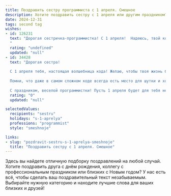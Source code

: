 ```yaml
---
title: Поздравить сестру программиста с 1 апреля. Смешное
description: Хотите поздравить сестру с 1 апреля или другим праздником? Наш ИИ создаст незабываемое поздравление, а вы обязательно выделитесь среди других.  
date: 2024-12-31
tags: second tag
wishes:
- id: 126231
  text: "Дорогая сестричка-программистка! С 1 апреля!  Надеюсь, твой код сегодня не поломается от обилия шуток и розыгрышей, а если и поломается, то только чтобы выдать тебе премию в миллион — багов!  Пусть все твои дебаггеры сегодня отдыхают, а ты наслаждаешься праздником!  Желаю тебе море позитива,  успехов в написании безупречного кода (и в жизни тоже!) и чтобы ни один баг не смог испортить тебе хорошее настроение!
  "
  rating: "undefined"
  updated: "null"
- id: 34428
  text: "Дорогая сестра!
  
  С 1 апреля тебя, настоящая волшебница кода! Желаю, чтобы твоя жизнь была столь же увлекательна, как поиск ошибок в программе, и такая же яркая, как цветная панель отладчика! Пусть все алгоритмы счастья выполняются без ошибок, а баги обходят стороной!
  
  Помни, что даже в самом сложном коде всегда есть место для шутки и хорошего настроения. Так что не забывай разряжать обстановку — накидывай на своих коллег веселые \"пачки\" с шутками!
  
  С праздником, веселой программистки! Пусть 1 апреля будет для тебя не днём розыгрышей, а днём весёлых багов! 😄🎉"
  rating: "0"
  updated: "null"

selectedValues:
  recipients: "sestru"
  holidays: "s-1-aprelya"
  professions: "programmist"
  style: "smeshnoje"

links:
- slug: "pozdravit-sestru-s-1-aprelya-smeshnoje"
  title: "Поздравить сестру с 1 апреля. Смешное"
---
```


Здесь вы найдете отличную подборку поздравлений на любой случай. 
Хотите поздравить друга с днём рождения, коллегу с профессиональным праздником или близких с Новым годом? У нас есть всё, чтобы сделать ваш поздравительный текст незабываемым. Выбирайте нужную категорию и находите лучшие слова для ваших близких и друзей!
